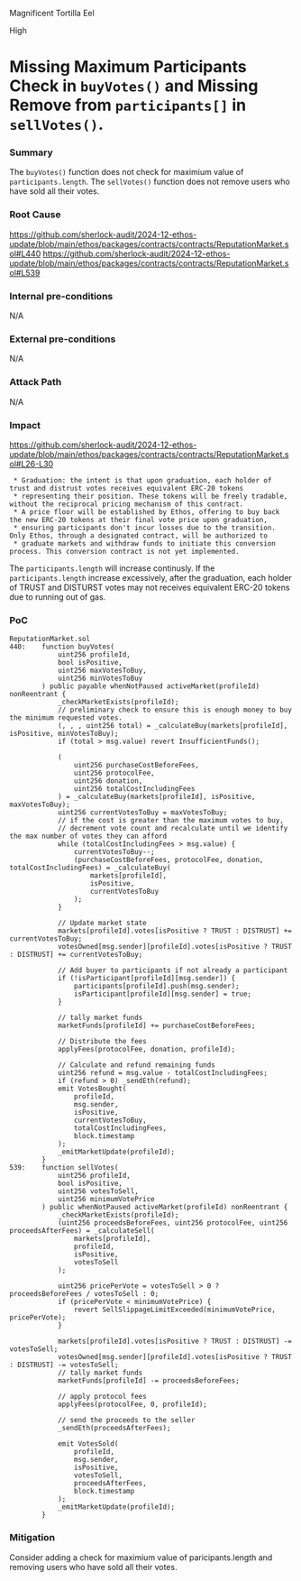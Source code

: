 Magnificent Tortilla Eel

High

# Missing Maximum Participants Check in `buyVotes()` and Missing Remove from `participants[]` in `sellVotes()`.

### Summary
The `buyVotes()` function does not check for maximium value of `participants.length`.
The `sellVotes()` function does not remove users who have sold all their votes.

### Root Cause
https://github.com/sherlock-audit/2024-12-ethos-update/blob/main/ethos/packages/contracts/contracts/ReputationMarket.sol#L440
https://github.com/sherlock-audit/2024-12-ethos-update/blob/main/ethos/packages/contracts/contracts/ReputationMarket.sol#L539

### Internal pre-conditions
N/A

### External pre-conditions
N/A

### Attack Path
N/A
    
### Impact
https://github.com/sherlock-audit/2024-12-ethos-update/blob/main/ethos/packages/contracts/contracts/ReputationMarket.sol#L26-L30
```solidity
 * Graduation: the intent is that upon graduation, each holder of trust and distrust votes receives equivalent ERC-20 tokens
 * representing their position. These tokens will be freely tradable, without the reciprocal pricing mechanism of this contract.
 * A price floor will be established by Ethos, offering to buy back the new ERC-20 tokens at their final vote price upon graduation,
 * ensuring participants don't incur losses due to the transition. Only Ethos, through a designated contract, will be authorized to
 * graduate markets and withdraw funds to initiate this conversion process. This conversion contract is not yet implemented.
```
The `participants.length` will increase continusly.
If the `participants.length` increase excessively, after the graduation, each holder of TRUST and DISTURST votes may not receives equivalent ERC-20 tokens due to running out of gas.

### PoC
```solidity
ReputationMarket.sol
440:    function buyVotes(
            uint256 profileId,
            bool isPositive,
            uint256 maxVotesToBuy,
            uint256 minVotesToBuy
        ) public payable whenNotPaused activeMarket(profileId) nonReentrant {
            _checkMarketExists(profileId);
            // preliminary check to ensure this is enough money to buy the minimum requested votes.
            (, , , uint256 total) = _calculateBuy(markets[profileId], isPositive, minVotesToBuy);
            if (total > msg.value) revert InsufficientFunds();

            (
                uint256 purchaseCostBeforeFees,
                uint256 protocolFee,
                uint256 donation,
                uint256 totalCostIncludingFees
            ) = _calculateBuy(markets[profileId], isPositive, maxVotesToBuy);
            uint256 currentVotesToBuy = maxVotesToBuy;
            // if the cost is greater than the maximum votes to buy,
            // decrement vote count and recalculate until we identify the max number of votes they can afford
            while (totalCostIncludingFees > msg.value) {
                currentVotesToBuy--;
                (purchaseCostBeforeFees, protocolFee, donation, totalCostIncludingFees) = _calculateBuy(
                    markets[profileId],
                    isPositive,
                    currentVotesToBuy
                );
            }

            // Update market state
            markets[profileId].votes[isPositive ? TRUST : DISTRUST] += currentVotesToBuy;
            votesOwned[msg.sender][profileId].votes[isPositive ? TRUST : DISTRUST] += currentVotesToBuy;

            // Add buyer to participants if not already a participant
            if (!isParticipant[profileId][msg.sender]) {
                participants[profileId].push(msg.sender);
                isParticipant[profileId][msg.sender] = true;
            }

            // tally market funds
            marketFunds[profileId] += purchaseCostBeforeFees;

            // Distribute the fees
            applyFees(protocolFee, donation, profileId);

            // Calculate and refund remaining funds
            uint256 refund = msg.value - totalCostIncludingFees;
            if (refund > 0) _sendEth(refund);
            emit VotesBought(
                profileId,
                msg.sender,
                isPositive,
                currentVotesToBuy,
                totalCostIncludingFees,
                block.timestamp
            );
            _emitMarketUpdate(profileId);
        }
539:    function sellVotes(
            uint256 profileId,
            bool isPositive,
            uint256 votesToSell,
            uint256 minimumVotePrice
        ) public whenNotPaused activeMarket(profileId) nonReentrant {
            _checkMarketExists(profileId);
            (uint256 proceedsBeforeFees, uint256 protocolFee, uint256 proceedsAfterFees) = _calculateSell(
                markets[profileId],
                profileId,
                isPositive,
                votesToSell
            );

            uint256 pricePerVote = votesToSell > 0 ? proceedsBeforeFees / votesToSell : 0;
            if (pricePerVote < minimumVotePrice) {
                revert SellSlippageLimitExceeded(minimumVotePrice, pricePerVote);
            }

            markets[profileId].votes[isPositive ? TRUST : DISTRUST] -= votesToSell;
            votesOwned[msg.sender][profileId].votes[isPositive ? TRUST : DISTRUST] -= votesToSell;
            // tally market funds
            marketFunds[profileId] -= proceedsBeforeFees;

            // apply protocol fees
            applyFees(protocolFee, 0, profileId);

            // send the proceeds to the seller
            _sendEth(proceedsAfterFees);

            emit VotesSold(
                profileId,
                msg.sender,
                isPositive,
                votesToSell,
                proceedsAfterFees,
                block.timestamp
            );
            _emitMarketUpdate(profileId);
        }
```

### Mitigation
Consider adding a check for maximium value of paricipants.length and removing users who have sold all their votes.
